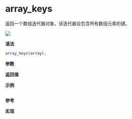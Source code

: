 # array_keys

返回一个数组迭代器对象，该迭代器会包含所有数组元素的键。

![](https://img.shields.io/badge/-Array-blue)

**语法**

```js
array_keys(array);
```

**参数**

**返回值**

**示例**

```js

```

**参考**

**实现**

<CodeSwitcher :languages="{ln:'Langnang',lo:'Lodash',un:'Underscore'}">
<template v-slot:ln>

</template>
<template v-slot:lo>

</template>
<template v-slot:un>

</template>
</CodeSwitcher>
